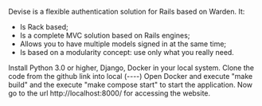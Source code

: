 Devise is a flexible authentication solution for Rails based on Warden. It:

* Is Rack based;
* Is a complete MVC solution based on Rails engines;
* Allows you to have multiple models signed in at the same time;
* Is based on a modularity concept: use only what you really need.

Install Python 3.0 or higher, Django, Docker in your local system.
Clone the code from the github link into local (----)
Open Docker and execute "make build" and the execute "make compose start" to start the application.
Now go to the url http://localhost:8000/ for accessing the website.

